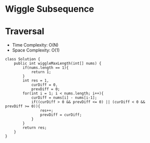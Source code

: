 # Wiggle Subsequence

# Traversal

- Time Complexity: O(N)
- Space Complexity: O(1)

```
class Solution {
    public int wiggleMaxLength(int[] nums) {
        if(nums.length == 1){
            return 1;
        }
        int res = 1,
            curDiff = 0,
            prevDiff = 0;
        for(int i = 1; i < nums.length; i++){
            curDiff = nums[i] - nums[i-1];
            if((curDiff > 0 && prevDiff <= 0) || (curDiff < 0 && prevDiff >= 0)){
                res++;
                prevDiff = curDiff;
            }
        }
        return res;
    }
}
```
